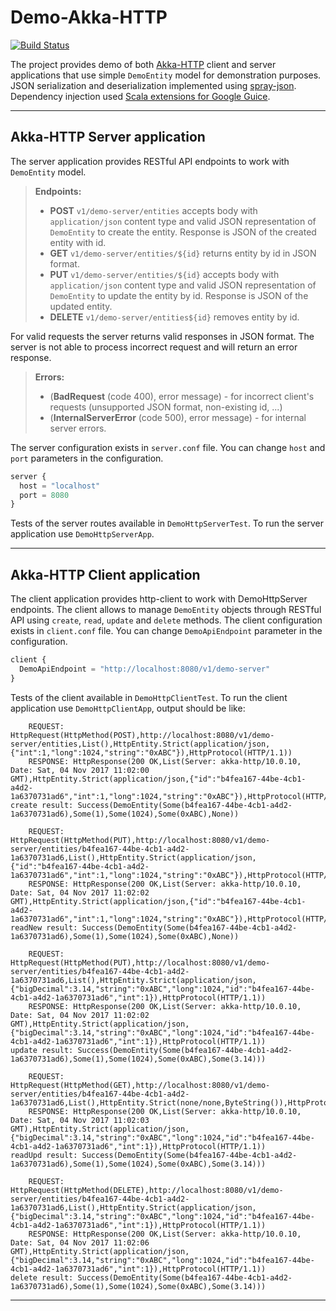 Demo-Akka-HTTP
==========

[![Build Status](https://travis-ci.org/lashchenko/demo-akka-http.svg?branch=master)](https://travis-ci.org/lashchenko/demo-akka-http)

The project provides demo of both [Akka-HTTP](https://doc.akka.io/docs/akka-http/current/scala/http/) client and server applications that use simple `DemoEntity` model for demonstration purposes.
JSON serialization and deserialization implemented using [spray-json](https://github.com/spray/spray-json).
Dependency injection used [Scala extensions for Google Guice](https://github.com/codingwell/scala-guice).

----------


Akka-HTTP Server application
----------
The server application provides RESTful API endpoints to work with `DemoEntity` model.
> **Endpoints:**
>
> - **POST** `v1/demo-server/entities` accepts body with `application/json` content type and valid JSON representation of `DemoEntity` to create the entity. Response is JSON of the created entity with id.
> - **GET** `v1/demo-server/entities/${id}` returns entity by id in JSON format.
> - **PUT** `v1/demo-server/entities/${id}` accepts body with `application/json` content type and valid JSON representation of `DemoEntity` to update the entity by id. Response is JSON of the updated entity.
> - **DELETE** `v1/demo-server/entities${id}` removes entity by id.

For valid requests the server returns valid responses in JSON format.
The server is not able to process incorrect request and will return an error response.
> **Errors:**
> - (**BadRequest** (code 400), error message) - for incorrect client's requests (unsupported JSON format, non-existing id, ...)
> - (**InternalServerError** (code 500), error message)  - for internal server errors.

The server configuration exists in `server.conf` file.
You can change `host` and `port` parameters in the configuration.
```js
server {
  host = "localhost"
  port = 8080
}
```

Tests of the server routes available in `DemoHttpServerTest`.
To run the server application use `DemoHttpServerApp`.

----------

Akka-HTTP Client application
----------

The client application provides http-client to work with DemoHttpServer endpoints.
The client allows to manage `DemoEntity` objects through RESTful API using `create`, `read`, `update` and `delete` methods.
The client configuration exists in `client.conf` file.
You can change `DemoApiEndpoint` parameter in the configuration.
```js
client {
  DemoApiEndpoint = "http://localhost:8080/v1/demo-server"
}
```

Tests of the client available in `DemoHttpClientTest`.
To run the client application use `DemoHttpClientApp`, output should be like:
```
	REQUEST: HttpRequest(HttpMethod(POST),http://localhost:8080/v1/demo-server/entities,List(),HttpEntity.Strict(application/json,{"int":1,"long":1024,"string":"0xABC"}),HttpProtocol(HTTP/1.1))
	RESPONSE: HttpResponse(200 OK,List(Server: akka-http/10.0.10, Date: Sat, 04 Nov 2017 11:02:00 GMT),HttpEntity.Strict(application/json,{"id":"b4fea167-44be-4cb1-a4d2-1a6370731ad6","int":1,"long":1024,"string":"0xABC"}),HttpProtocol(HTTP/1.1))
create result: Success(DemoEntity(Some(b4fea167-44be-4cb1-a4d2-1a6370731ad6),Some(1),Some(1024),Some(0xABC),None))

	REQUEST: HttpRequest(HttpMethod(PUT),http://localhost:8080/v1/demo-server/entities/b4fea167-44be-4cb1-a4d2-1a6370731ad6,List(),HttpEntity.Strict(application/json,{"id":"b4fea167-44be-4cb1-a4d2-1a6370731ad6","int":1,"long":1024,"string":"0xABC"}),HttpProtocol(HTTP/1.1))
	RESPONSE: HttpResponse(200 OK,List(Server: akka-http/10.0.10, Date: Sat, 04 Nov 2017 11:02:02 GMT),HttpEntity.Strict(application/json,{"id":"b4fea167-44be-4cb1-a4d2-1a6370731ad6","int":1,"long":1024,"string":"0xABC"}),HttpProtocol(HTTP/1.1))
readNew result: Success(DemoEntity(Some(b4fea167-44be-4cb1-a4d2-1a6370731ad6),Some(1),Some(1024),Some(0xABC),None))

	REQUEST: HttpRequest(HttpMethod(PUT),http://localhost:8080/v1/demo-server/entities/b4fea167-44be-4cb1-a4d2-1a6370731ad6,List(),HttpEntity.Strict(application/json,{"bigDecimal":3.14,"string":"0xABC","long":1024,"id":"b4fea167-44be-4cb1-a4d2-1a6370731ad6","int":1}),HttpProtocol(HTTP/1.1))
	RESPONSE: HttpResponse(200 OK,List(Server: akka-http/10.0.10, Date: Sat, 04 Nov 2017 11:02:02 GMT),HttpEntity.Strict(application/json,{"bigDecimal":3.14,"string":"0xABC","long":1024,"id":"b4fea167-44be-4cb1-a4d2-1a6370731ad6","int":1}),HttpProtocol(HTTP/1.1))
update result: Success(DemoEntity(Some(b4fea167-44be-4cb1-a4d2-1a6370731ad6),Some(1),Some(1024),Some(0xABC),Some(3.14)))

	REQUEST: HttpRequest(HttpMethod(GET),http://localhost:8080/v1/demo-server/entities/b4fea167-44be-4cb1-a4d2-1a6370731ad6,List(),HttpEntity.Strict(none/none,ByteString()),HttpProtocol(HTTP/1.1))
	RESPONSE: HttpResponse(200 OK,List(Server: akka-http/10.0.10, Date: Sat, 04 Nov 2017 11:02:03 GMT),HttpEntity.Strict(application/json,{"bigDecimal":3.14,"string":"0xABC","long":1024,"id":"b4fea167-44be-4cb1-a4d2-1a6370731ad6","int":1}),HttpProtocol(HTTP/1.1))
readUpd result: Success(DemoEntity(Some(b4fea167-44be-4cb1-a4d2-1a6370731ad6),Some(1),Some(1024),Some(0xABC),Some(3.14)))

	REQUEST: HttpRequest(HttpMethod(DELETE),http://localhost:8080/v1/demo-server/entities/b4fea167-44be-4cb1-a4d2-1a6370731ad6,List(),HttpEntity.Strict(application/json,{"bigDecimal":3.14,"string":"0xABC","long":1024,"id":"b4fea167-44be-4cb1-a4d2-1a6370731ad6","int":1}),HttpProtocol(HTTP/1.1))
	RESPONSE: HttpResponse(200 OK,List(Server: akka-http/10.0.10, Date: Sat, 04 Nov 2017 11:02:06 GMT),HttpEntity.Strict(application/json,{"bigDecimal":3.14,"string":"0xABC","long":1024,"id":"b4fea167-44be-4cb1-a4d2-1a6370731ad6","int":1}),HttpProtocol(HTTP/1.1))
delete result: Success(DemoEntity(Some(b4fea167-44be-4cb1-a4d2-1a6370731ad6),Some(1),Some(1024),Some(0xABC),Some(3.14)))
```

----------
